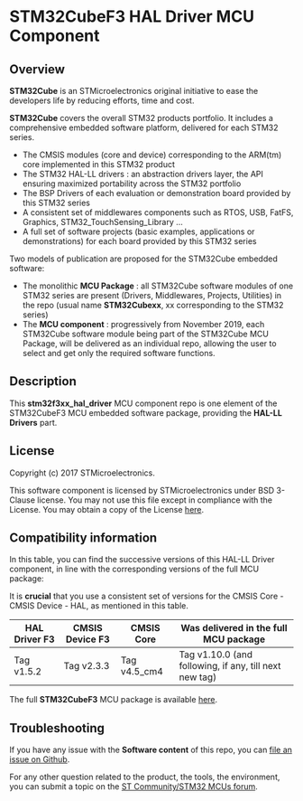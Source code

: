 # STM32CubeF3 HAL Driver MCU Component

## Overview

**STM32Cube** is an STMicroelectronics original initiative to ease the developers life by reducing efforts, time and cost.

**STM32Cube** covers the overall STM32 products portfolio. It includes a comprehensive embedded software platform, delivered for each STM32 series.
   * The CMSIS modules (core and device) corresponding to the ARM(tm) core implemented in this STM32 product
   * The STM32 HAL-LL drivers : an abstraction drivers layer, the API ensuring maximized portability across the STM32 portfolio
   * The BSP Drivers of each evaluation or demonstration board provided by this STM32 series
   * A consistent set of middlewares components such as RTOS, USB, FatFS, Graphics, STM32_TouchSensing_Library ...
   * A full set of software projects (basic examples, applications or demonstrations) for each board provided by this STM32 series

Two models of publication are proposed for the STM32Cube embedded software:
   * The monolithic **MCU Package** : all STM32Cube software modules of one STM32 series are present (Drivers, Middlewares, Projects, Utilities) in the repo (usual name **STM32Cubexx**, xx corresponding to the STM32 series)
   * The **MCU component** : progressively from November 2019, each STM32Cube software module being part of the STM32Cube MCU Package, will be delivered as an individual repo, allowing the user to select and get only the required software functions.

## Description

This **stm32f3xx_hal_driver** MCU component repo is one element of the STM32CubeF3 MCU embedded software package, providing the **HAL-LL Drivers** part.

## License

Copyright (c) 2017 STMicroelectronics.

This software component is licensed by STMicroelectronics under BSD 3-Clause license. You may not use this file except in compliance with the License. 
You may obtain a copy of the License [here](https://opensource.org/licenses/BSD-3-Clause).

## Compatibility information

In this table, you can find the successive versions of this HAL-LL Driver component, in line with the corresponding versions of the full MCU package:

It is **crucial** that you use a consistent set of versions for the CMSIS Core - CMSIS Device - HAL, as mentioned in this table.

HAL Driver F3 | CMSIS Device F3 | CMSIS Core | Was delivered in the full MCU package
------------- | --------------- | ---------- | -------------------------------------
Tag v1.5.2 | Tag v2.3.3 | Tag v4.5_cm4 | Tag v1.10.0 (and following, if any, till next new tag)

The full **STM32CubeF3** MCU package is available [here](https://github.com/STMicroelectronics/STM32CubeF3).

## Troubleshooting

If you have any issue with the **Software content** of this repo, you can [file an issue on Github](https://github.com/STMicroelectronics/stm32f3xx_hal_driver/issues/new).

For any other question related to the product, the tools, the environment, you can submit a topic on the [ST Community/STM32 MCUs forum](https://community.st.com/s/group/0F90X000000AXsASAW/stm32-mcus).
